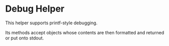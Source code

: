 # Debug Helper

This helper supports printf-style debugging.

Its methods accept objects whose contents are then formatted and returned or put onto stdout.
